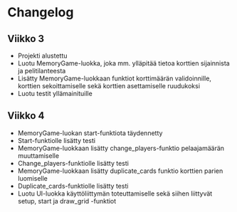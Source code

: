 # Changelog

## Viikko 3

- Projekti alustettu
- Luotu MemoryGame-luokka, joka mm. ylläpitää tietoa korttien sijainnista ja pelitilanteesta
- Lisätty MemoryGame-luokkaan funktiot korttimäärän validoinnille, korttien sekoittamiselle sekä korttien asettamiselle ruudukoksi
- Luotu testit yllämainituille

## Viikko 4

- MemoryGame-luokan start-funktiota täydennetty
- Start-funktiolle lisätty testi
- MemoryGame-luokkaan lisätty change_players-funktio pelaajamäärän muuttamiselle
- Change_players-funktiolle lisätty testi
- MemoryGame-luokkaan lisätty duplicate_cards funktio korttien parien luomiselle
- Duplicate_cards-funktiolle lisätty testi
- Luotu UI-luokka käyttöliittymän toteuttamiselle sekä siihen liittyvät setup, start ja draw_grid -funktiot